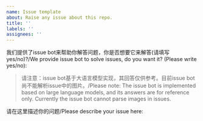 ```yaml
---
name: Issue template
about: Raise any issue about this repo.
title: ''
labels: ''
assignees: ''
---
```

我们提供了issue bot来帮助你解答问题，你是否想要它来解答(请填写yes/no)?/We provide issue bot to solve issues, do you want it? (Please write yes/no):
> 请注意：issue bot基于大语言模型实现，其回答仅供参考。目前issue bot尚不能解析issue中的图片。/Please note: The issue bot is implemented based on large language models, and its answers are for reference only. Currently the issue bot cannot parse images in issues.

请在这里描述你的问题/Please describe your issue here:

